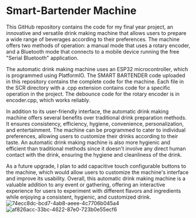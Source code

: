 # Smart-Bartender Machine
This GitHub repository contains the code for my final year project, an innovative and versatile drink making machine that allows users to prepare a wide range of beverages according to their preferences. The machine offers two methods of operation: a manual mode that uses a rotary encoder, and a Bluetooth mode that connects to a mobile device running the free "Serial Bluetooth" application.

The automatic drink making machine uses an ESP32 microcontroller, which is programmed using PlatformIO. The SMART BARTENDER code uploaded in this repository contains the complete code for the machine. Each file in the SCR directory with a .cpp extension contains code for a specific operation in the project. The debounce code for the rotary encoder is in encoder.cpp, which works reliably.

In addition to its user-friendly interface, the automatic drink making machine offers several benefits over traditional drink preparation methods. It ensures consistency, efficiency, hygiene, convenience, personalization, and entertainment. The machine can be programmed to cater to individual preferences, allowing users to customize their drinks according to their taste. An automatic drink making machine is also more hygienic and efficient than traditional methods since it doesn't involve any direct human contact with the drink, ensuring the hygiene and cleanliness of the drink.

As a future upgrade, I plan to add capacitive touch configurable buttons to the machine, which would allow users to customize the machine's interface and improve its usability. Overall, this automatic drink making machine is a valuable addition to any event or gathering, offering an interactive experience for users to experiment with different flavors and ingredients while enjoying a consistent, hygienic, and customized drink.
![74ecc8dc-bcd7-4ab8-aeee-4c7706b045a4](https://user-images.githubusercontent.com/84334191/229865121-9045b254-0b4c-45e3-ad04-a1c938911b4b.jpg)
![af826acc-33bc-4622-87e0-723b0e55ecf6](https://user-images.githubusercontent.com/84334191/229865377-ebf9f8c8-4bb8-47da-acb7-ab60fabe6156.jpg)
